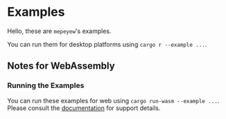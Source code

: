 # Examples

Hello, these are `mepeyew`'s examples.

You can run them for desktop platforms using `cargo r --example ...`.

## Notes for WebAssembly

### Running the Examples

You can run these examples for web using `cargo run-wasm --example ...`.
Please consult the [documentation](docs.rs/mepeyew) for support details.
